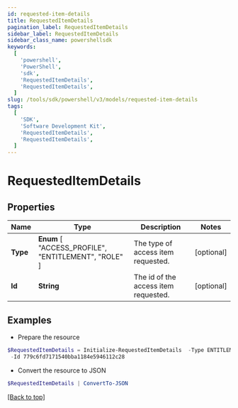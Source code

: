 ```yaml
---
id: requested-item-details
title: RequestedItemDetails
pagination_label: RequestedItemDetails
sidebar_label: RequestedItemDetails
sidebar_class_name: powershellsdk
keywords:
  [
    'powershell',
    'PowerShell',
    'sdk',
    'RequestedItemDetails',
    'RequestedItemDetails',
  ]
slug: /tools/sdk/powershell/v3/models/requested-item-details
tags:
  [
    'SDK',
    'Software Development Kit',
    'RequestedItemDetails',
    'RequestedItemDetails',
  ]
---
```


# RequestedItemDetails

## Properties

| Name | Type | Description | Notes |
| --- | --- | --- | --- |
| **Type** | **Enum** [ "ACCESS_PROFILE", "ENTITLEMENT", "ROLE" ] | The type of access item requested. | [optional] |
| **Id** | **String** | The id of the access item requested. | [optional] |

## Examples

- Prepare the resource

```powershell
$RequestedItemDetails = Initialize-RequestedItemDetails  -Type ENTITLEMENT `
 -Id 779c6fd7171540bba1184e5946112c28
```

- Convert the resource to JSON

```powershell
$RequestedItemDetails | ConvertTo-JSON
```

[[Back to top]](#)
